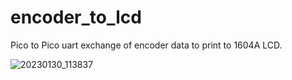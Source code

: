 # encoder_to_lcd
Pico to Pico uart exchange of encoder data to print to 1604A LCD.

![20230130_113837](https://user-images.githubusercontent.com/44665589/215467353-150bae79-6405-4400-85b5-9972bdca65a7.jpg)
